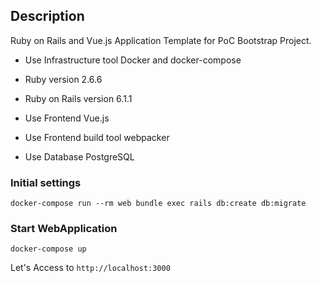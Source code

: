 ## Description
Ruby on Rails and Vue.js Application Template for PoC Bootstrap Project.

* Use Infrastructure tool
Docker and docker-compose

* Ruby version
2.6.6

* Ruby on Rails version
6.1.1

* Use Frontend
Vue.js

* Use Frontend build tool
webpacker

* Use Database
PostgreSQL

### Initial settings

```
docker-compose run --rm web bundle exec rails db:create db:migrate
```

### Start WebApplication

```
docker-compose up
```

Let's Access to `http://localhost:3000`

